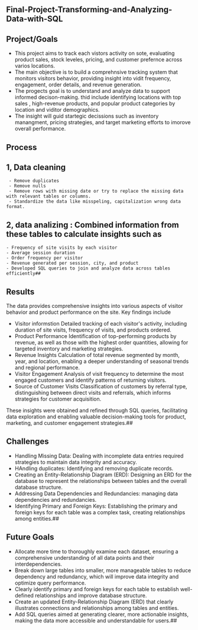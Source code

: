## Final-Project-Transforming-and-Analyzing-Data-with-SQL

## Project/Goals
- This project aims to track each vistors activity on sote, evaluating product sales, stock leveles, pricing, and customer prefernce across varios locations.
- The main objective is to build a comprehnsive tracking system that monitors visitors behavior, providing insight into vidit frequency, engagement, order details, and  revenue generation.
- The progects goal is to understand and analyze data to support informed decison-making. thid include identifying locations with top sales , high-revenue products, and popular product categories by location and viditor demographics.
- The insight will guid startegic decissions such as inventory manangment, pricing strategies, and target marketing efforts to imorove overall performance. 
## Process
## 1, Data cleaning
     - Remove duplicates 
     - Remove nulls 
     - Remove rows with missing date or try to replace the missing data with relevant tables or columns.
     - Standardize the data like misspeling, capitalization wrong data format.

## 2, data analizing : Combined information from these tables to calculate insights such as
    - Frequency of site visits by each visitor
    - Average session duration
    - Order frequency per visitor
    - Revenue generated per session, city, and product
    - Developed SQL queries to join and analyze data across tables efficiently##


## Results
The data provides comprehensive insights into various aspects of visitor behavior and product performance on the site. 
Key findings include
- Visitor informstion
     Detailed tracking of each visitor's activity, including duration of site visits, frequency of visits, and products ordered.
- Product Performance
  Identification of top-performing products by revenue, as well as those with the highest order quantities, allowing for targeted inventory and marketing strategies.
 - Revenue Insights 
   Calculation of total revenue segmented by month, year, and location, enabling a deeper understanding of seasonal trends and regional performance.
 - Visitor Engagement
   Analysis of visit frequency to determine the most engaged customers and identify patterns of returning visitors.
 - Source of Customer Visits
   Classification of customers by referral type, distinguishing between direct visits and referrals, which informs strategies for customer acquisition.

These insights were obtained and refined through SQL queries, facilitating data exploration and enabling valuable decision-making tools for product, marketing, and customer engagement strategies.##


## Challenges 
- Handling Missing Data: Dealing with incomplete data entries required strategies to maintain data integrity and accuracy.
- HAndling duplicates: Identifying and removing duplicate records. 
- Creating an Entity-Relationship Diagram (ERD): Designing an ERD for the database to represent the relationships between tables and the overall database structure.
- Addressing Data Dependencies and Redundancies: managing data dependencies and redundancies.
- Identifying Primary and Foreign Keys: Establishing the primary and foreign keys for each table was a complex task, creating relationships among entities.##

## Future Goals
- Allocate more time to thoroughly examine each dataset, ensuring a comprehensive understanding of all data points and their interdependencies.
- Break down large tables into smaller, more manageable tables to reduce dependency and redundancy, which will improve data integrity and optimize query 
  performance.
- Clearly identify primary and foreign keys for each table to establish well-defined relationships and improve database structure.
- Create an updated Entity-Relationship Diagram (ERD) that clearly illustrates connections and relationships among tables and entities. 
- Add  SQL queries aimed at generating clearer, more actionable insights, making the data more accessible and understandable for users.##
